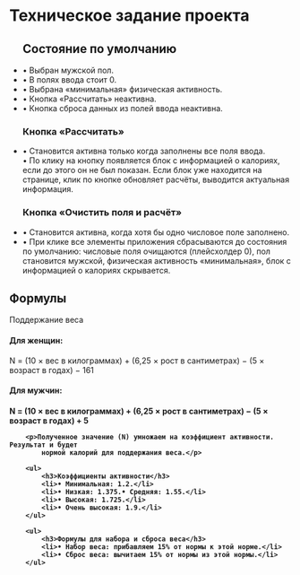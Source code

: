 <h1>Техническое задание проекта</h1>

<ul>
    <h2>Состояние по умолчанию</h2>
    <li>• Выбран мужской пол.</li>
    <li>• В полях ввода стоит 0.</li>
    <li>• Выбрана «минимальная» физическая активность.</li>
    <li>• Кнопка «Рассчитать» неактивна.</li>
    <li>• Кнопка сброса данных из полей ввода неактивна.</li>
</ul>

<ul>
    <h3>Кнопка «Рассчитать»</h3>
    <li>• Становится активна только когда заполнены все поля ввода.</li>
    • По клику на кнопку появляется блок с информацией о калориях, если до этого
    он не был показан. Если блок уже находится на странице, клик по кнопке
    обновляет расчёты, выводится актуальная информация.</li>
</ul>

<ul>
    <h3>Кнопка «Очистить поля и расчёт»</h3>
    <li>• Становится активна, когда хотя бы одно числовое поле заполнено.</li>
    <li>• При клике все элементы приложения сбрасываются до состояния по умолчанию:
        числовые поля очищаются (плейсхолдер 0), пол становится мужской, физическая
        активность «минимальная», блок с информацией о калориях скрывается.</li>
</ul>

<h2>Формулы</h2>
Поддержание веса
<h4>Для женщин:</h4>
<p>N = (10 × вес в килограммах) + (6,25 × рост в сантиметрах) − (5 × возраст в
    годах) − 161</p>

<h4>Для мужчин:<h4>
        <p>N = (10 × вес в килограммах) + (6,25 × рост в сантиметрах) − (5 × возраст в
            годах) + 5</p>

        <p>Полученное значение (N) умножаем на коэффициент активности. Результат и будет
            нормой калорий для поддержания веса.</p>

        <ul>
            <h3>Коэффициенты активности</h3>
            <li>• Минимальная: 1.2.</li>
            <li>• Низкая: 1.375.• Средняя: 1.55.</li>
            <li>• Высокая: 1.725.</li>
            <li>• Очень высокая: 1.9.</li>
        </ul>

        <ul>
            <h3>Формулы для набора и сброса веса</h3>
            <li>• Набор веса: прибавляем 15% от нормы к этой норме.</li>
            <li>• Сброс веса: вычитаем 15% от нормы из этой нормы.</li>
        </ul>
